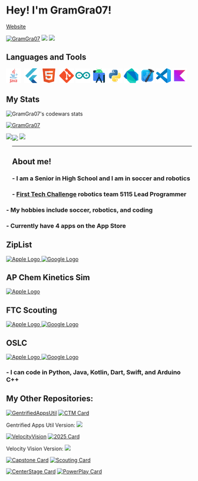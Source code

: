 # Hey! I'm GramGra07!
<a href="https://gramgra07.github.io/gg-web/" target="_blank">Website</a>

<a href="https://github.com/GramGra07" target="_blank"><img src="https://komarev.com/ghpvc/?username=GramGra07&label=Profile%20views&color=0e75b6&style=flat" alt="GramGra07" /></a>
<a href="https://github.com/GramGra07" target="_blank"><img src="https://img.shields.io/badge/GitHub-100000?style=for-the-badge&logo=github&logoColor=white" target="_blank"></a>
<a href="mailto:gentrified.apps@gmail.com" target="_blank"><img src="https://img.shields.io/badge/Email%20Me-8A2BE2" target="_blank"></a>

## Languages and Tools

<div>
  <img src="https://github.com/devicons/devicon/blob/master/icons/java/java-original-wordmark.svg" title="Java" alt="Java" width="40" height="40"/>&nbsp;
  <img src="https://github.com/devicons/devicon/blob/master/icons/flutter/flutter-original.svg" title="Flutter" alt="Flutter" width="40" height="40"/>&nbsp;
  <img src="https://github.com/devicons/devicon/blob/master/icons/html5/html5-original.svg" title="HTML5" alt="HTML" width="40" height="40"/>&nbsp;
  <img src="https://github.com/devicons/devicon/blob/master/icons/git/git-original.svg" title="Git" **alt="Git" width="40" height="40"/>
  <img src="https://github.com/devicons/devicon/blob/master/icons/arduino/arduino-original.svg" title="arduino" **alt="arduino" width="40" height="40"/>
  <img src="https://github.com/devicons/devicon/blob/master/icons/androidstudio/androidstudio-original.svg" title="android" **alt="android" width="40" height="40"/>
  <img src="https://github.com/devicons/devicon/blob/master/icons/python/python-original.svg" title="python" **alt="python" width="40" height="40"/>
  <img src="https://github.com/devicons/devicon/blob/master/icons/dart/dart-original.svg" title="dart" **alt="dart" width="40" height="40"/>
  <img src="https://github.com/devicons/devicon/blob/master/icons/xcode/xcode-original.svg" title="xcode" **alt="xcode" width="40" height="40"/>
  <img src="https://github.com/devicons/devicon/blob/master/icons/vscode/vscode-original.svg" title="vscode" **alt="vscode" width="40" height="40"/>
  <img src="https://github.com/devicons/devicon/blob/master/icons/kotlin/kotlin-original.svg" title="kotlin" **alt="kotlin" width="40" height="40"/>
  
</div>

## My Stats

![GramGra07's codewars stats](https://www.codewars.com/users/GramGra07/badges/large)

<p align="left"> <a href="https://github.com/ryo-ma/github-profile-trophy"><img src="https://github-profile-trophy.vercel.app/?username=GramGra07&theme=darkhub" alt="GramGra07" /></a> </p>
<img align="center" src="http://github-profile-summary-cards.vercel.app/api/cards/profile-details?username=GramGra07&theme=dark" height="180em" />

<img height="180em" align = "left" src="https://github-readme-stats.vercel.app/api?username=GramGra07&show_icons=true&hide_border=true&count_private=true&include_all_commits=true&theme=dark" />

<img height="180em" src="https://github-readme-stats.vercel.app/api/top-langs/?username=GramGra07&theme=dark&exclude_repo=road-runner-quickstart,OLD_FtcRobotController-10448-2022-23,FTC-RobotController-2021-10448" />

----


## About me!

### - I am a Senior in High School and I am in soccer and robotics

### - [First Tech Challenge][ftc] robotics team 5115 Lead Programmer

### - My hobbies include soccer, robotics, and coding

### - Currently have 4 apps on the App Store

## ZipList

<a href="https://apps.apple.com/us/app/ziplist/id6639599555">
  <img src="https://1000logos.net/wp-content/uploads/2016/10/Apple-Logo.png" alt="Apple Logo" style="width:88.88888px;height:50px;">
</a>

<a href="https://ziplist.web.app/">
  <img src="https://1000logos.net/wp-content/uploads/2016/11/Google-Symbol.png" alt="Google Logo" style="width:88.88888px;height:50px;">
</a>

## AP Chem Kinetics Sim

<a href="https://apps.apple.com/us/app/ap-chem-kinetics/id6480323465">
  <img src="https://1000logos.net/wp-content/uploads/2016/10/Apple-Logo.png" alt="Apple Logo" style="width:88.88888px;height:50px;">
</a>

## FTC Scouting

<a href="https://apps.apple.com/us/app/ftc-scouting/id6474563665">
  <img src="https://1000logos.net/wp-content/uploads/2016/10/Apple-Logo.png" alt="Apple Logo" style="width:88.88888px;height:50px;">
</a>

<a href="https://play.google.com/store/apps/details?id=com.gentrifiedApps.ftcFlutter">
  <img src="https://upload.wikimedia.org/wikipedia/commons/5/55/Google_Play_2016_icon.svg" alt="Google Logo" style="width:44px;height:50px;">
</a>

## OSLC

<a href="https://apps.apple.com/us/app/oslc/id6474106899">
  <img src="https://1000logos.net/wp-content/uploads/2016/10/Apple-Logo.png" alt="Apple Logo" style="width:88.88888px;height:50px;">
</a>

<a href="https://play.google.com/store/apps/details?id=com.greeleylutheran.oslcinfo">
  <img src="https://upload.wikimedia.org/wikipedia/commons/5/55/Google_Play_2016_icon.svg" alt="Google Logo" style="width:44px;height:50px;">
</a>

### - I can code in Python, Java, Kotlin, Dart, Swift, and Arduino C++

## My Other Repositories:

[![GentrifiedAppsUtil](https://github-readme-stats.vercel.app/api/pin/?username=GramGra07&theme=dark&repo=GentrifiedAppsUtil)](https://github.com/GramGra07/GentrifiedAppsUtil)
[![CTM Card](https://github-readme-stats.vercel.app/api/pin/?username=GramGra07&theme=dark&repo=WHS-FTC-GramGra07-Code_Training_Module)](https://github.com/GramGra07/WHS-FTC-GramGra07-Code_Training_Module)

Gentrified Apps Util Version: [![](https://jitpack.io/v/GramGra07/GentrifiedAppsUtil.svg)](https://jitpack.io/#GramGra07/GentrifiedAppsUtil)

[![VelocityVision](https://github-readme-stats.vercel.app/api/pin/?username=GramGra07&theme=dark&repo=VelocityVision)](https://github.com/GramGra07/VelocityVision)
[![2025 Card](https://github-readme-stats.vercel.app/api/pin/?username=GramGra07&theme=dark&repo=FtcRobotController_2024-25_5115)](https://github.com/GramGra07/FtcRobotController_2024-25_5115)

Velocity Vision Version: [![](https://jitpack.io/v/GramGra07/VelocityVision.svg)](https://jitpack.io/#GramGra07/VelocityVision)

[![Capstone Card](https://github-readme-stats.vercel.app/api/pin/?username=GramGra07&theme=dark&repo=RE-Capstone-Project)](https://github.com/GramGra07/RE-Capstone-Project)
[![Scouting Card](https://github-readme-stats.vercel.app/api/pin/?username=GramGra07&theme=dark&repo=FTCScoutingLogger)](https://github.com/GramGra07/FTCScoutingLogger)

[![CenterStage Card](https://github-readme-stats.vercel.app/api/pin/?username=GramGra07&theme=dark&repo=FtcRobotController_2023-24)](https://github.com/GramGra07/FtcRobotController_2023-24)
[![PowerPlay Card](https://github-readme-stats.vercel.app/api/pin/?username=GramGra07&theme=dark&repo=FtcRobotController-10448-2022-23)](https://github.com/GramGra07/FtcRobotController-10448-2022-23)

[prof]: https://github.com/GramGra07
[gitkrakena]:https://www.gitkraken.com/
[vsca]: https://code.visualstudio.com/
[as]: https://developer.android.com/studio
[githuba]: https://github.com/
[ftc]: https://www.firstinspires.org/robotics/ftc
[freight]: https://github.com/GramGra07/FtcRobotController-10448-2021
[power]: https://github.com/GramGra07/FtcRobotController-10448-2022-23
[train]: https://github.com/GramGra07/WHS-FTC-GramGra07-Code_Training_Mod
[scout]: https://github.com/GramGra07/FTCScoutingLogger
[feed]: https://gramgra07.github.io/CTMWeb/
[stage]: https://github.com/GramGra07/FtcRobotController_2023-24
[cap]: https://github.com/GramGra07/RE-Capstone-Project
[aoc]: https://github.com/GramGra07/AdventOfCode2023
[sm]: https://github.com/GramGra07/StateMachineFTC
